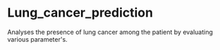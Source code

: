 # Lung_cancer_prediction
Analyses the presence of lung cancer among the patient by evaluating various parameter's.
